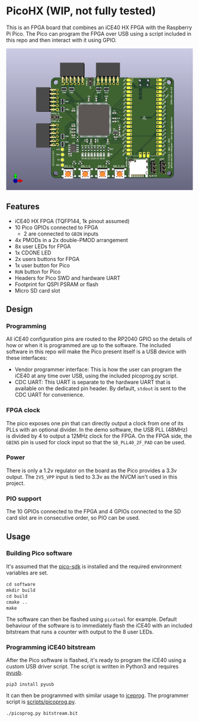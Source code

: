 # PicoHX (WIP, not fully tested)

This is an FPGA board that combines an iCE40 HX FPGA with the Raspberry Pi Pico. The Pico can program the FPGA over USB using a script included in this repo and then interact with it using GPIO.

![PCB rendering](doc/render.png)

## Features

* iCE40 HX FPGA (TQFP144, 1k pinout assumed)
* 10 Pico GPIOs connected to FPGA
    * 2 are connected to `GBIN` inputs
* 4x PMODs in a 2x double-PMOD arrangement
* 8x user LEDs for FPGA
* 1x CDONE LED
* 2x users buttons for FPGA
* 1x user button for Pico
* `RUN` button for Pico
* Headers for Pico SWD and hardware UART
* Footprint for QSPI PSRAM or flash
* Micro SD card slot

## Design

### Programming

All iCE40 configuration pins are routed to the RP2040 GPIO so the details of how or when it is programmed are up to the software. The included software in this repo will make the Pico present itself is a USB device with these interfaces:

* Vendor programmer interface: This is how the user can program the iCE40 at any time over USB, using the included picoprog.py script.
* CDC UART: This UART is separate to the hardware UART that is available on the dedicated pin header. By default, `stdout` is sent to the CDC UART for convenience.

### FPGA clock

The pico exposes one pin that can directly output a clock from one of its PLLs with an optional divider. In the demo software, the USB PLL (48MHz) is divided by 4 to output a 12MHz clock for the FPGA. On the FPGA side, the `GBIN5` pin is used for clock input so that the  `SB_PLL40_2F_PAD` can be used.

### Power

There is only a 1.2v regulator on the board as the Pico provides a 3.3v output. The `2V5_VPP` input is tied to 3.3v as the NVCM isn't used in this project.

### PIO support

The 10 GPIOs connected to the FPGA and 4 GPIOs connected to the SD card slot are in consecutive order, so PIO can be used.
 
## Usage

### Building Pico software

It's assumed that the [pico-sdk](https://github.com/raspberrypi/pico-sdk) is installed and the required environment variables are set.

```
cd software
mkdir build
cd build
cmake ..
make
```

The software can then be flashed using `picotool` for example. Default behaviour of the software is to immediately flash the iCE40 with an included bitstream that runs a counter with output to the 8 user LEDs.

### Programming iCE40 bitstream

After the Pico software is flashed, it's ready to program the iCE40 using a custom USB driver script. The script is written in Python3 and requires [pyusb](https://github.com/pyusb/pyusb).

```
pip3 install pyusb
```

It can then be programmed with similar usage to [iceprog](https://github.com/YosysHQ/icestorm/tree/master/iceprog). The programmer script is [scripts/picoprog.py](scripts/picoprog.py).

```
./picoprog.py bitstream.bit
```
 
